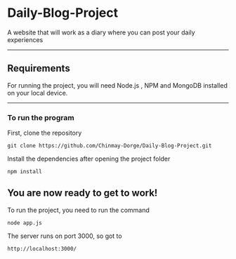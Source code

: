 # Daily-Blog-Project

A website that will work as a diary where you can post your daily experiences

---
## Requirements

For running the project, you will need Node.js , NPM and MongoDB installed on your local device.

---
### To run the program
First, clone the repository

```
git clone https://github.com/Chinmay-Dorge/Daily-Blog-Project.git
```

Install the dependencies after opening the project folder

```
npm install
```

You are now ready to get to work!
---
To run the project, you need to run the command
```
node app.js
```

The server runs on port 3000, so got to 
```
http://localhost:3000/
```

